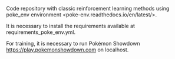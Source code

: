 Code repository with classic reinforcement learning methods using poke_env environment <poke-env.readthedocs.io/en/latest/>.

It is necessary to install the requirements available at requirements_poke_env.yml.

For training, it is necessary to run Pokémon Showdown <https://play.pokemonshowdown.com> on localhost. 
